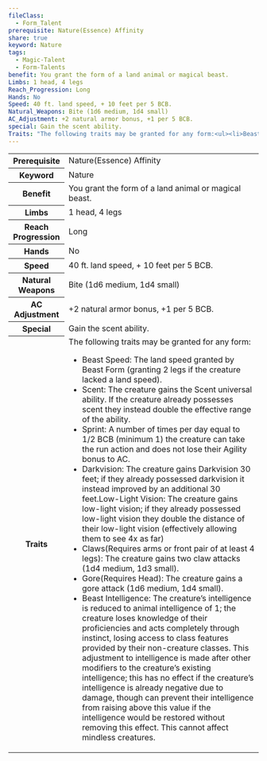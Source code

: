 ```yaml
---
fileClass:
  - Form_Talent
prerequisite: Nature(Essence) Affinity
share: true
keyword: Nature
tags:
  - Magic-Talent
  - Form-Talents
benefit: You grant the form of a land animal or magical beast.
Limbs: 1 head, 4 legs
Reach_Progression: Long
Hands: No
Speed: 40 ft. land speed, + 10 feet per 5 BCB.
Natural_Weapons: Bite (1d6 medium, 1d4 small)
AC_Adjustment: +2 natural armor bonus, +1 per 5 BCB.
special: Gain the scent ability.
Traits: "The following traits may be granted for any form:<ul><li>Beast Speed: The land speed granted by Beast Form (granting 2 legs if the creature lacked a land speed).</li><li>Scent: The creature gains the Scent universal ability. If the creature already possesses scent they instead double the effective range of the ability.</li><li>Sprint: A number of times per day equal to 1/2 BCB (minimum 1) the creature can take the run action and does not lose their Agility bonus to AC.</li><li>Darkvision: The creature gains Darkvision 30 feet; if they already possessed darkvision it instead improved by an additional 30 feet.Low-Light Vision: The creature gains low-light vision; if they already possessed low-light vision they double the distance of their low-light vision (effectively allowing them to see 4x as far)</li><li>Claws(Requires arms or front pair of at least 4 legs): The creature gains two claw attacks (1d4 medium, 1d3 small).</li><li>Gore(Requires Head): The creature gains a gore attack (1d6 medium, 1d4 small).</li><li>Beast Intelligence: The creature’s intelligence is reduced to animal intelligence of 1; the creature loses knowledge of their proficiencies and acts completely through instinct, losing access to class features provided by their non-creature classes. This adjustment to intelligence is made after other modifiers to the creature’s existing intelligence; this has no effect if the creature’s intelligence is already negative due to damage, though can prevent their intelligence from raising above this value if the intelligence would be restored without removing this effect. This cannot affect mindless creatures.</li></ul>"
---
```

<p><span style="overflow-x: auto;"><table><tbody><tr><th>Prerequisite</th><td>Nature(Essence) Affinity</td></tr><tr><th>Keyword</th><td>Nature</td></tr><tr><th>Benefit</th><td>You grant the form of a land animal or magical beast.</td></tr><tr><th>Limbs</th><td>1 head, 4 legs</td></tr><tr><th>Reach Progression</th><td>Long</td></tr><tr><th>Hands</th><td>No</td></tr><tr><th>Speed</th><td>40 ft. land speed, + 10 feet per 5 BCB.</td></tr><tr><th>Natural Weapons</th><td>Bite (1d6 medium, 1d4 small)</td></tr><tr><th>AC Adjustment</th><td>+2 natural armor bonus, +1 per 5 BCB.</td></tr><tr><th>Special</th><td>Gain the scent ability.</td></tr><tr><th>Traits</th><td>The following traits may be granted for any form:<ul><li>Beast Speed: The land speed granted by Beast Form (granting 2 legs if the creature lacked a land speed).</li><li>Scent: The creature gains the Scent universal ability. If the creature already possesses scent they instead double the effective range of the ability.</li><li>Sprint: A number of times per day equal to 1/2 BCB (minimum 1) the creature can take the run action and does not lose their Agility bonus to AC.</li><li>Darkvision: The creature gains Darkvision 30 feet; if they already possessed darkvision it instead improved by an additional 30 feet.Low-Light Vision: The creature gains low-light vision; if they already possessed low-light vision they double the distance of their low-light vision (effectively allowing them to see 4x as far)</li><li>Claws(Requires arms or front pair of at least 4 legs): The creature gains two claw attacks (1d4 medium, 1d3 small).</li><li>Gore(Requires Head): The creature gains a gore attack (1d6 medium, 1d4 small).</li><li>Beast Intelligence: The creature’s intelligence is reduced to animal intelligence of 1; the creature loses knowledge of their proficiencies and acts completely through instinct, losing access to class features provided by their non-creature classes. This adjustment to intelligence is made after other modifiers to the creature’s existing intelligence; this has no effect if the creature’s intelligence is already negative due to damage, though can prevent their intelligence from raising above this value if the intelligence would be restored without removing this effect. This cannot affect mindless creatures.</li></ul></td></tr></tbody></table></span></p>
